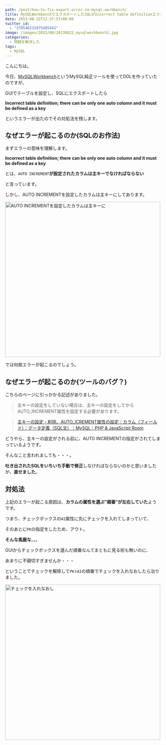 ```yaml
---
path: /post/how-to-fix-export-error-in-mysql-workbench/
title: MySQLWorkbenchでエクスポートしたSQLがIncorrect table definitionエラーになったときの対処法
date: 2013-08-22T22:37:57+00:00
twitter_id:
  - "370546231975485442"
image: /images/2013/08/20130822_mysqlworkbench1.jpg
categories:
  - 問題を解決した
tags:
  - MySQL
---
```

こんにちは。
  
今日、[MySQLWorkbench](http://www-jp.mysql.com/products/workbench/)というMySQL純正ツールを使ってDDLを作っていたのですが、

GUIでテーブルを設定し、SQLにエクスポートしたら

**Incorrect table definition; there can be only one auto column and it must be defined as a key**

というエラーが出たのでその対処法を残します。

<!--more-->

なぜエラーが起こるのか(SQLのお作法)
----------------------------------------


まずエラーの意味を理解します。

**Incorrect table definition; there can be only one auto column and it must be defined as a key**

とは、`AUTO INCREMENT`**が設定されたカラムは主キーでなければならない**
  
と言っています。

しかし、AUTO INCREMENTを設定したカラムは主キーにしてあります。

<img src="/images/2013/08/ef5ef751157160f8bf9c0fac717015a2.png" alt="AUTO INCREMENTを設定したカラムは主キーに" title="AUTO INCREMENTを設定したカラムは主キーに.png" width="502" />

では何故エラーが起こるのでしょう。

なぜエラーが起こるのか(ツールのバグ？)
----------------------------------------


こちらのページに引っかかる記述がありました。

> 主キーの設定をしていない場合は、主キーの設定をしてからAUTO_INCREMENT属性を設定する必要があります。
  
> [主キーの設定・削除、AUTO_ICREMENT属性の設定｜カラム（フィールド）：データ定義（SQL文）｜MySQL｜PHP & JavaScript Room](http://phpjavascriptroom.com/?t=mysql&p=autoincerment)

どうやら、主キーの設定がされる前に、AUTO INCREMENTの指定がされてしまっているようです。

そんなこと言われましても・・・。
  
**吐き出されたSQLをいちいち手動で修正**しなければならないのかと思いましたが、**直せました**。

対処法
----------------------------------------


上記のエラーが起こる原因は、**カラムの属性を選ぶ&#8221;順番&#8221;が左右していた**ようです。

つまり、チェックボックスの`AI`属性に先にチェックを入れてしまっていて、
  
そのあとに`PK`の指定をしたため、アウト。

**そんな馬鹿な**。。。

GUIからチェックボックスを選んだ順番なんてまともに見る術も無いのに、
  
あまりに不親切すぎませんか・・・

ということでチェックを解除して`PK`>`AI`の順番でチェックを入れなおしたら治りました。

<img src="/images/2013/08/8d64668f22f50892748e9a13f350eaa0.png" alt="チェックを入れなおし" title="チェックを入れなおし.png" width="502" />

<div style="font-size:0px;height:0px;line-height:0px;margin:0;padding:0;clear:both">
</div>